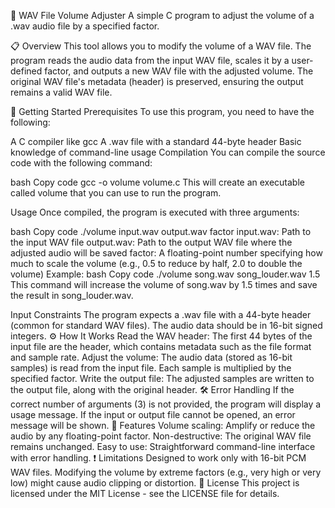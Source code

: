 🎵 WAV File Volume Adjuster
A simple C program to adjust the volume of a .wav audio file by a specified factor.

📋 Overview
This tool allows you to modify the volume of a WAV file. The program reads the audio data from the input WAV file, scales it by a user-defined factor, and outputs a new WAV file with the adjusted volume. The original WAV file's metadata (header) is preserved, ensuring the output remains a valid WAV file.

🚀 Getting Started
Prerequisites
To use this program, you need to have the following:

A C compiler like gcc
A .wav file with a standard 44-byte header
Basic knowledge of command-line usage
Compilation
You can compile the source code with the following command:

bash
Copy code
gcc -o volume volume.c
This will create an executable called volume that you can use to run the program.

Usage
Once compiled, the program is executed with three arguments:

bash
Copy code
./volume input.wav output.wav factor
input.wav: Path to the input WAV file
output.wav: Path to the output WAV file where the adjusted audio will be saved
factor: A floating-point number specifying how much to scale the volume (e.g., 0.5 to reduce by half, 2.0 to double the volume)
Example:
bash
Copy code
./volume song.wav song_louder.wav 1.5
This command will increase the volume of song.wav by 1.5 times and save the result in song_louder.wav.

Input Constraints
The program expects a .wav file with a 44-byte header (common for standard WAV files).
The audio data should be in 16-bit signed integers.
⚙️ How It Works
Read the WAV header: The first 44 bytes of the input file are the header, which contains metadata such as the file format and sample rate.
Adjust the volume: The audio data (stored as 16-bit samples) is read from the input file. Each sample is multiplied by the specified factor.
Write the output file: The adjusted samples are written to the output file, along with the original header.
🛠️ Error Handling
If the correct number of arguments (3) is not provided, the program will display a usage message.
If the input or output file cannot be opened, an error message will be shown.
🌟 Features
Volume scaling: Amplify or reduce the audio by any floating-point factor.
Non-destructive: The original WAV file remains unchanged.
Easy to use: Straightforward command-line interface with error handling.
❗ Limitations
Designed to work only with 16-bit PCM WAV files.
Modifying the volume by extreme factors (e.g., very high or very low) might cause audio clipping or distortion.
📄 License
This project is licensed under the MIT License - see the LICENSE file for details.
